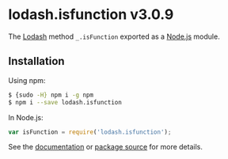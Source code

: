 # lodash.isfunction v3.0.9

The [Lodash](https://lodash.com/) method `_.isFunction` exported as a [Node.js](https://nodejs.org/) module.

## Installation

Using npm:
```bash
$ {sudo -H} npm i -g npm
$ npm i --save lodash.isfunction
```

In Node.js:
```js
var isFunction = require('lodash.isfunction');
```

See the [documentation](https://lodash.com/docs#isFunction) or [package source](https://github.com/lodash/lodash/blob/3.0.9-npm-packages/lodash.isfunction) for more details.
